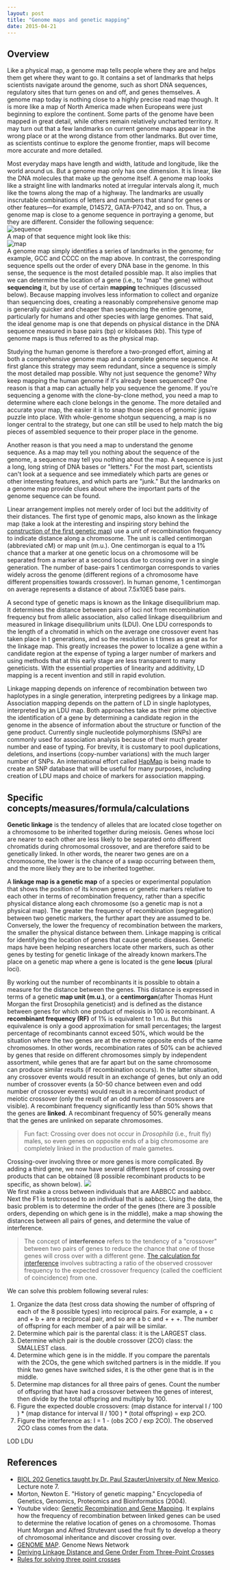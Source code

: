 ```yaml
---
layout: post
title: "Genome maps and genetic mapping"
date: 2015-04-21
---
```

<h2>Overview</h2>
Like a physical map, a genome map tells people where they are and helps them get where they want to go. It contains a set of landmarks that helps scientists navigate around the genome, such as short DNA sequences, regulatory sites that turn genes on and off, and genes themselves. A genome map today is nothing close to a highly precise road map though. It is more like a map of North America made when Europeans were just beginning to explore the continent. Some parts of the genome have been mapped in great detail, while others remain relatively uncharted territory. It may turn out that a few landmarks on current genome maps appear in the wrong place or at the wrong distance from other landmarks. But over time, as scientists continue to explore the genome frontier, maps will become more accurate and more detailed.

Most everyday maps have length and width, latitude and longitude, like the world around us. But a genome map only has one dimension. It is linear, like the DNA molecules that make up the genome itself. A genome map looks like a straight line with landmarks noted at irregular intervals along it, much like the towns along the map of a highway. The landmarks are usually inscrutable combinations of letters and numbers that stand for genes or other features—for example, D14S72, GATA-P7042, and so on. Thus, a genome map is close to a genome sequence in portraying a genome, but they are different. Consider the following sequence:
<br/><img alt="sequence" src="https://cloud.githubusercontent.com/assets/5496192/7442123/975c74ee-f0d1-11e4-9da1-b0ee862a3e29.gif" /><br/>
A map of that sequence might look like this:
<br/><img alt="map" src="https://cloud.githubusercontent.com/assets/5496192/7442122/9531b8f0-f0d1-11e4-97b4-8f8b1ef08765.gif" /><br/>
A genome map simply identifies a series of landmarks in the genome; for example, GCC and CCCC on the map above. In contrast, the corresponding sequence spells out the order of every DNA base in the genome. In this sense, the sequence is the most detailed possible map. It also implies that we can determine the location of a gene (i.e., to "map" the gene) without <b>sequencing</b> it, but by use of certain <b>mapping</b> techniques (discussed below). Because mapping involves less information to collect and organize than sequencing does, creating a reasonably comprehensive genome map is generally quicker and cheaper than sequencing the entire genome, particularly for humans and other species with large genomes. That said, the ideal genome map is one that depends on physical distance in the DNA sequence measured in base pairs (bp) or kilobases (kb). This type of genome maps is thus referred to as the physical map. 

Studying the human genome is therefore a two-pronged effort, aiming at both a comprehensive genome map and a complete genome sequence. At first glance this strategy may seem redundant, since a sequence is simply the most detailed map possible. Why not just sequence the genome? Why keep mapping the human genome if it's already been sequenced? One reason is that a map can actually help you sequence the genome. If you're sequencing a genome with the clone-by-clone method, you need a map to determine where each clone belongs in the genome. The more detailed and accurate your map, the easier it is to snap those pieces of genomic jigsaw puzzle into place. With whole-genome shotgun sequencing, a map is no longer central to the strategy, but one can still be used to help match the big pieces of assembled sequence to their proper place in the genome. 

Another reason is that you need a map to understand the genome sequence. As a map may tell you nothing about the sequence of the genome, a sequence may tell you nothing about the map. A sequence is just a long, long string of DNA bases or "letters." For the most part, scientists can't look at a sequence and see immediately which parts are genes or other interesting features, and which parts are "junk." But the landmarks on a genome map provide clues about where the important parts of the genome sequence can be found.

Linear arrangement implies not merely order of loci but the additivity of their distances. The first type of genomic maps, also known as the linkage map (take a look at the interesting and inspiring story behind the <a href="http://www.discoveryandinnovation.com/BIOL202/notes/lecture7.html">construction of the first genetic map</a>) use a unit of recombination frequency to indicate distance along a chromosome. The unit is called centimorgan (abbreviated cM) or map unit (m.u.). One centimorgan is equal to a 1% chance that a marker at one genetic locus on a chromosome will be separated from a marker at a second locus due to crossing over in a single generation. The number of base-pairs 1 centimorgan corresponds to varies widely across the genome (different regions of a chromosome have different propensities towards crossover). In human genome, 1 centimorgan on average represents a distance of about 7.5x10E5 base pairs.

A second type of genetic maps is known as the linkage disequilibrium map. It determines the distance between pairs of loci not from recombination frequency but from allelic association, also called linkage disequilibrium and measured in linkage disequilibrium units (LDU). One LDU corresponds to the length of a chromatid in which on the average one crossover event has taken place in t generations, and so the resolution is t times as great as for the linkage map. This greatly increases the power to localize a gene within a candidate region at the expense of typing a larger number of markers and using methods that at this early stage are less transparent to many geneticists. With the essential properties of linearity and additivity, LD mapping is a recent invention and still in rapid evolution.

Linkage mapping depends on inference of recombination between two haplotypes in a single generation, interpreting pedigrees by a linkage map. Association mapping depends on the pattern of LD in single haplotypes, interpreted by an LDU map. Both approaches take as their prime objective the identification of a gene by determining a candidate region in the genome in the absence of information about the structure or function of the gene product. Currently single nucleotide polymorphisms (SNPs) are commonly used for association analysis because of their much greater number and ease of typing. For brevity, it is customary to pool duplications, deletions, and insertions (copy-number variations) with the much larger number of SNPs. An international effort called <a href="http://hapmap.ncbi.nlm.nih.gov/">HapMap</a> is being made to create an SNP database that will be useful for many purposes, including creation of LDU maps and choice of markers for association mapping.
 
<h2>Specific concepts/measures/formula/calculations</h2>
<b>Genetic linkage</b> is the tendency of alleles that are located close together on a chromosome to be inherited together during meiosis. Genes whose loci are nearer to each other are less likely to be separated onto different chromatids during chromosomal crossover, and are therefore said to be genetically linked. In other words, the nearer two genes are on a chromosome, the lower is the chance of a swap occurring between them, and the more likely they are to be inherited together.
<br/>

A <b>linkage map is a genetic map</b> of a species or experimental population that shows the position of its known genes or genetic markers relative to each other in terms of recombination frequency, rather than a specific physical distance along each chromosome (so a genetic map is not a physical map). The greater the frequency of recombination (segregation) between two genetic markers, the further apart they are assumed to be. Conversely, the lower the frequency of recombination between the markers, the smaller the physical distance between them. Linkage mapping is critical for identifying the location of genes that cause genetic diseases. Genetic maps have been helping researchers locate other markers, such as other genes by testing for genetic linkage of the already known markers.The place on a genetic map where a gene is located is the gene <b>locus</b> (plural loci).
<br/>

By working out the number of recombinants it is possible to obtain a measure for the distance between the genes. This distance is expressed in terms of a genetic<b> map unit (m.u.)</b>, or a <b>centimorgan</b>(after Thomas Hunt Morgan the first Drosophila geneticist) and is defined as the distance between genes for which one product of meiosis in 100 is recombinant. A <b>recombinant frequency (RF)</b> of 1% is equivalent to 1 m.u. But this equivalence is only a good approximation for small percentages; the largest percentage of recombinants cannot exceed 50%, which would be the situation where the two genes are at the extreme opposite ends of the same chromosomes. In other words, recombination rates of 50% can be achieved by genes that reside on different chromosomes simply by independent assortment, while genes that are far apart but on the same chromosome can produce similar results (if recombination occurs). In the latter situation, any crossover events would result in an exchange of genes, but only an odd number of crossover events (a 50-50 chance between even and odd number of crossover events) would result in a recombinant product of meiotic crossover (only the result of an odd number of crossovers are visible). A recombinant frequency significantly less than 50% shows that the genes are <b>linked</b>. A recombinant frequency of 50% generally means that the genes are unlinked on separate chromosomes.
<blockquote>Fun fact: Crossing over does not occur in <i>Drosophila</i> (i.e., fruit fly) males, so even genes on opposite ends of a big chromosome are completely linked in the production of male gametes.</blockquote>

Crossing-over involving three or more genes is more complicated. By adding a third gene, we now have several different types of crossing over products that can be obtained (8 possible recombinant products to be specific, as shown below). 
<img src="https://cloud.githubusercontent.com/assets/5496192/7965345/e3055780-09ea-11e5-844a-8db5e4999b46.gif" /><br/>
We first make a cross between individuals that are AABBCC and aabbcc. Next the F1 is testcrossed to an individual that is aabbcc. Using the data, the basic problem is to determine the order of the genes (there are 3 possible orders, depending on which gene is in the middle), make a map showing the distances between all pairs of genes, and determine the value of interference.
<blockquote>The concept of <b>interference</b> refers to the tendency of a "crossover" between two pairs of genes to reduce the chance that one of those genes will cross over with a different gene. <a href=
"http://classroom.synonym.com/calculate-interference-2760.html">The calculation for interference</a> involves subtracting a ratio of the observed crossover frequency to the expected crossover frequency (called the coefficient of coincidence) from one. </blockquote>
We can solve this problem following several rules:
<ol>
<li>Organize the data (test cross data showing the number of offspring of each of the 8 possible types) into reciprocal pairs. For example, a + c and + b + are a reciprocal pair, and so are a b c and + + +. The number of offspring for each member of a pair will be similar.</li>
<li>Determine which pair is the parental class: it is the LARGEST class.</li>
<li>Determine which pair is the double crossover (2CO) class: the SMALLEST class.</li>
<li>Determine which gene is in the middle. If you compare the parentals with the 2COs, the gene which switched partners is in the middle. If you think two genes have switched sides, it is the other gene that is in the middle.</li>
<li>Determine map distances for all three pairs of genes. Count the number of offspring that have had a crossover between the genes of interest, then divide by the total offspring and multiply by 100.</li>
<li>Figure the expected double crossovers: (map distance for interval I / 100 ) * (map distance for interval II / 100 ) * (total offspring) = exp 2CO.</li>
<li>Figure the interference as: I = 1 - (obs 2CO / exp 2CO). The observed 2CO class comes from the data.</li>
</ol>
LOD
LDU

<h2>References</h2>
<ul>
<li><a href="http://www.discoveryandinnovation.com/BIOL202/index.html">BIOL 202 Genetics taught by Dr. Paul SzauterUniversity of New Mexico</a>. Lecture note 7. </li>
<li>Morton, Newton E. "History of genetic mapping." Encyclopedia of Genetics, Genomics, Proteomics and Bioinformatics (2004).</li>
<li>Youtube video: <a href="https://www.youtube.com/watch?v=TU44tR0hJ8A">Genetic Recombination and Gene Mapping</a>. It explains how the frequency of recombination between linked genes can be used to determine the relative location of genes on a chromosome. Thomas Hunt Morgan and Alfred Strutevant used the fruit fly to develop a theory of chromosomal inheritance and discover crossing over.</li>
<li><a href="http://www.genomenewsnetwork.org/resources/whats_a_genome/Chp3_1.shtml">GENOME MAP</a>. Genome News Network</li>
<li><a href="http://www.ndsu.edu/pubweb/~mcclean/plsc431/linkage/linkage3.htm">Deriving Linkage Distance and Gene Order From Three-Point Crosses</a></li>
<li><a href="http://www.bios.niu.edu/johns/genetics/3ptrules.htm">Rules for solving three point crosses</a></li>
</ul>
